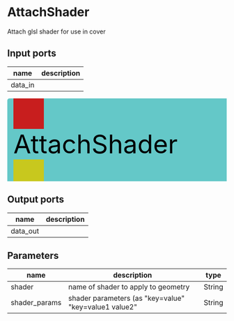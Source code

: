 
# AttachShader
Attach glsl shader for use in cover

## Input ports
|name|description|
|-|-|
|data_in||


<svg width="557.1999999999999" height="210" >
<rect x="0" y="0" width="557.1999999999999" height="210" rx="5" ry="5" style="fill:#64c8c8ff;" />
<rect x="14.0" y="0" width="70" height="70" rx="0" ry="0" style="fill:#c81e1eff;" >
<title>data_in</title></rect>
<title>data_in</title></rect><rect x="14.0" y="140" width="70" height="70" rx="0" ry="0" style="fill:#c8c81eff;" >
<title>data_out</title></rect>
<text x="14.0" y="126.0" font-size="4.2em">AttachShader</text></svg>

## Output ports
|name|description|
|-|-|
|data_out||


## Parameters
|name|description|type|
|-|-|-|
|shader|name of shader to apply to geometry|String|
|shader_params|shader parameters (as "key=value" "key=value1 value2"|String|
